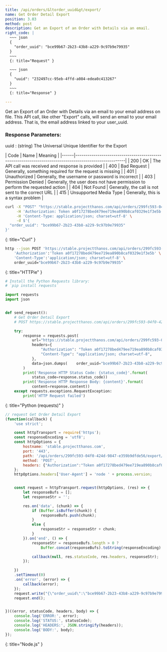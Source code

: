 ```yaml
---
title: /api/orders/&ltorder_uuid&gt/export/
name: Get Order Detail Export
position: 3.03
method: post
description: Get an Export of an Order with Details via an email.
right_code: |
  ~~~ json
  {
    "order_uuid": "bce99b67-2b23-43b8-a229-9c97b9e79935"
  }
  ~~~
  {: title="Request" }

  ~~~ json
  {
    "uuid": "232497cc-95eb-4ffd-a084-edea0c413267"
  }
  ~~~
  {: title="Response" }

---
```

Get an Export of an Order with Details via an email to your email address on file. This API call, like other "Export" calls, will send an email to your email address. That is, the email address linked to your user_uuid.

### Response Parameters:

uuid
: (string) The Universal Unique Identifier for the Export

| Code | Name                   | Meaning                                                                      |
|------|-------------------------------------------------------------------------------------------------------|
| 200  | OK                     | The API call was received and response is provided                           |
| 400  | Bad Request            | Generally, something required for the request is missing                     |
| 401  | Unauthorized           | Generally, the username or password is incorrect                             |
| 403  | Permission Denied      | Generally, the user does not have permission to perform the requested action |
| 404  | Not Found              | Generally, the call is not sent to the correct URL                           |
| 415  | Unsupported Media Type | Generally, this is a syntax problem                                          |


~~~ bash
curl -X "POST" "https://stable.projectthanos.com/api/orders/299fc593-04f0-424d-9847-e359b9dfde56/export/" \
     -H 'Authorization: Token a0f17278bed479ee719ea890b8caf0329e1f3e5b' \
     -H 'Content-Type: application/json; charset=utf-8' \
     -d $'{
  "order_uuid": "bce99b67-2b23-43b8-a229-9c97b9e79935"
}'

~~~
{: title="Curl" }

~~~ bash
http --json POST 'https://stable.projectthanos.com/api/orders/299fc593-04f0-424d-9847-e359b9dfde56/export/' \
    'Authorization':'Token a0f17278bed479ee719ea890b8caf0329e1f3e5b' \
    'Content-Type':'application/json; charset=utf-8' \
    order_uuid="bce99b67-2b23-43b8-a229-9c97b9e79935"

~~~
{: title="HTTPie" }

~~~ python
# Install the Python Requests library:
# `pip install requests`

import requests
import json


def send_request():
    # Get Order Detail Export
    # POST https://stable.projectthanos.com/api/orders/299fc593-04f0-424d-9847-e359b9dfde56/export/

    try:
        response = requests.post(
            url="https://stable.projectthanos.com/api/orders/299fc593-04f0-424d-9847-e359b9dfde56/export/",
            headers={
                "Authorization": "Token a0f17278bed479ee719ea890b8caf0329e1f3e5b",
                "Content-Type": "application/json; charset=utf-8",
            },
            data=json.dumps(    order_uuid="bce99b67-2b23-43b8-a229-9c97b9e79935")
        )
        print('Response HTTP Status Code: {status_code}'.format(
            status_code=response.status_code))
        print('Response HTTP Response Body: {content}'.format(
            content=response.content))
    except requests.exceptions.RequestException:
        print('HTTP Request failed')

~~~
{: title="Python (requests)" }

~~~ javascript
// request Get Order Detail Export
(function(callback) {
    'use strict';

    const httpTransport = require('https');
    const responseEncoding = 'utf8';
    const httpOptions = {
        hostname: 'stable.projectthanos.com',
        port: '443',
        path: '/api/orders/299fc593-04f0-424d-9847-e359b9dfde56/export/',
        method: 'POST',
        headers: {"Authorization":"Token a0f17278bed479ee719ea890b8caf0329e1f3e5b","Content-Type":"application/json; charset=utf-8"}
    };
    httpOptions.headers['User-Agent'] = 'node ' + process.version;


    const request = httpTransport.request(httpOptions, (res) => {
        let responseBufs = [];
        let responseStr = '';

        res.on('data', (chunk) => {
            if (Buffer.isBuffer(chunk)) {
                responseBufs.push(chunk);
            }
            else {
                responseStr = responseStr + chunk;
            }
        }).on('end', () => {
            responseStr = responseBufs.length > 0 ?
                Buffer.concat(responseBufs).toString(responseEncoding) : responseStr;

            callback(null, res.statusCode, res.headers, responseStr);
        });

    })
    .setTimeout(0)
    .on('error', (error) => {
        callback(error);
    });
    request.write("{\"order_uuid\":\"bce99b67-2b23-43b8-a229-9c97b9e79935\"}")
    request.end();


})((error, statusCode, headers, body) => {
    console.log('ERROR:', error);
    console.log('STATUS:', statusCode);
    console.log('HEADERS:', JSON.stringify(headers));
    console.log('BODY:', body);
});

~~~
{: title="Node.js" }

